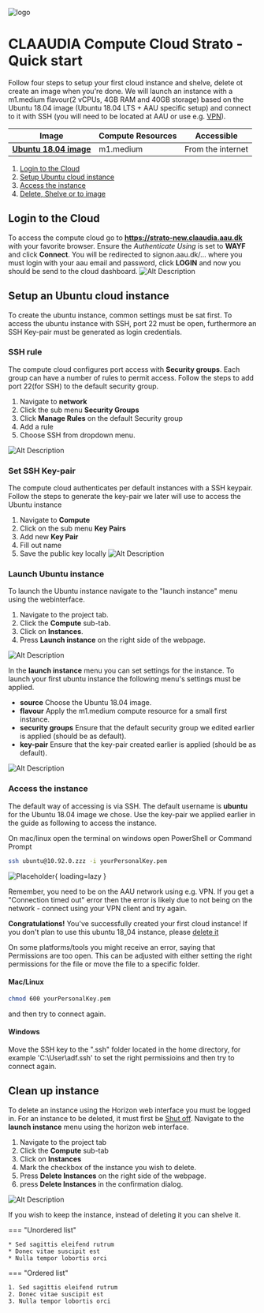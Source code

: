 ![logo](../assets/img/claaudia-logo.png "Title")
# CLAAUDIA Compute Cloud Strato - Quick start
Follow four steps to setup your first cloud instance and shelve, delete ot create an image when you're done. We will launch an instance with a m1.medium flavour(2 vCPUs, 4GB RAM and 40GB storage) based on the Ubuntu 18.04 image (Ubuntu 18.04 LTS + AAU specific setup) and connect to it with SSH (you will need to be located at AAU or use e.g. [VPN](https://www.en.its.aau.dk/instructions/VPN)).

| **Image**                                             |**Compute Resources**|**Accessible**     |
|-------------------------------------------------------|---------------------|-------------------|
| [**Ubuntu 18.04 image**](guides/image-guides/ubuntu)| m1.medium           | From the internet |

    
   1. [Login to the Cloud](#login-to-the-cloud) 
   2. [Setup Ubuntu cloud instance](#setup-an-ubuntu-cloud-instance)
   3. [Access the instance](#access-the-instance)
   4. [Delete, Shelve or to image](#delete-shelve-or-to-image)


## Login to the Cloud

To access the compute cloud go to **<https://strato-new.claaudia.aau.dk>** with your favorite browser. Ensure the *Authenticate Using* is set to **WAYF** and click **Connect**. You will be redirected to signon.aau.dk/... where you must login with your aau email and password, click **LOGIN** and now you should be send to the cloud dashboard.
![Alt Description](../assets/img/openstack/login.gif "Title")


## Setup an Ubuntu cloud instance

To create the ubuntu instance, common settings must be sat first. To access the ubuntu instance with SSH, port 22 must be open, furthermore an SSH Key-pair must be generated as login credentials.
 
### SSH rule

The compute cloud configures port access with **Security groups**. Each group can have a number of rules to permit access. Follow the steps to add port 22(for SSH) to the default security group.

1. Navigate to **network**
2. Click the sub menu **Security Groups**
3. Click **Manage Rules** on the default Security group
4. Add a rule
5. Choose SSH from dropdown menu.

![Alt Description](../assets/img/openstack/ssh_rule.gif "Title")

### Set SSH Key-pair

The compute cloud authenticates per default instances with a SSH keypair. Follow the steps to generate the key-pair we later will use to access the Ubuntu instance

1. Navigate to **Compute**
2. Click on the sub menu **Key Pairs**
3. Add new **Key Pair**
4. Fill out name
5. Save the public key locally
![Alt Description](../assets/img/openstack/Creat_Key_Pair.gif"Title")


### Launch Ubuntu instance

To launch the Ubuntu instance navigate to the "launch instance" menu using the webinterface.

1. Navigate to the project tab.
2. Click the **Compute** sub-tab.
3. Click on **Instances**.
4. Press **Launch instance** on the right side of the webpage.

![Alt Description](../assets/img/openstack/find_create_instance.gif "Title")

In the **launch instance** menu you can set settings for the instance. To launch your first ubuntu instance the following menu's settings must be applied.

- **source** Choose the Ubuntu 18.04 image. 
- **flavour** Apply the m1.medium compute resource for a small first instance.
- **security groups** Ensure that the default security group we edited earlier is applied (should be as default). 
- **key-pair** Ensure that the key-pair created earlier is applied (should be as default).

![Alt Description](../assets/img/openstack/Create_instance.gif "Title")


### Access the instance

The default way of accessing is via SSH. The default username is **ubuntu** for the Ubuntu 18.04 image we chose. Use the key-pair we applied earlier in the guide as following to access the instance.

On mac/linux open the terminal on windows open PowerShell or Command Prompt
```bash
ssh ubuntu@10.92.0.zzz -i yourPersonalKey.pem
```


![Placeholder](../assets/img/openstack/ssh_instance.gif){ loading=lazy }



Remember, you need to be on the AAU network using e.g. VPN. If you get a "Connection timed out" error then the error is likely due to not being on the network - connect using your VPN client and try again.

**Congratulations!** You've successfully created your first cloud instance! If you don't plan to use this ubuntu 18_04 instance, please [delete it ](https://git.its.aau.dk/CLAAUDIA/docs_openstack/src/branch/master/OpenStack_guides.md#delete-an-instance)

On some platforms/tools you might receive an error, saying that Permissions are too open. This can be adjusted with either setting the right permissions for the file or move the file to a specific folder.

#### Mac/Linux
```bash
chmod 600 yourPersonalKey.pem
```
and then try to connect again.

#### Windows
Move the SSH key to the ".ssh" folder located in the home directory, for example 'C:\User\adf\.ssh' to set the right permissioins
and then try to connect again.

## Clean up instance

To delete an instance using the Horizon web interface you must be logged in. For an instance to be deleted, it must first be [Shut off](#shutdown-an-instance). Navigate to the **launch instance** menu using the horizon web interface.

1. Navigate to the project tab
2. Click the **Compute** sub-tab
3. Click on **Instances**
4. Mark the checkbox of the instance you wish to delete.
5. Press **Delete Instances** on the right side of the webpage.
6. press **Delete Instances** in the confirmation dialog.

![Alt Description](../assets/img/openstack/delete_instance.gif)

If you wish to keep the instance, instead of deleting it you can shelve it.

=== "Unordered list"

    * Sed sagittis eleifend rutrum
    * Donec vitae suscipit est
    * Nulla tempor lobortis orci

=== "Ordered list"

    1. Sed sagittis eleifend rutrum
    2. Donec vitae suscipit est
    3. Nulla tempor lobortis orci

